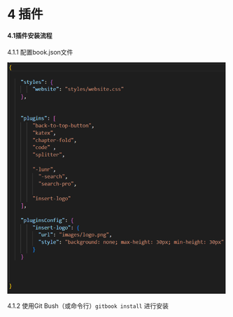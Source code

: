 # 4 插件

#### 4.1插件安装流程

4.1.1 配置book.json文件

<img src="./images/6.png" style="zoom:70%;" />

4.1.2 使用Git Bush（或命令行）`gitbook install` 进行安装
